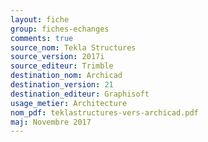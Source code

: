 ```yaml
--- 
layout: fiche 
group: fiches-echanges 
comments: true 
source_nom: Tekla Structures 
source_version: 2017i 
source_editeur: Trimble 
destination_nom: Archicad 
destination_version: 21 
destination_editeur: Graphisoft 
usage_metier: Architecture 
nom_pdf: teklastructures-vers-archicad.pdf 
maj: Novembre 2017 
---
```

